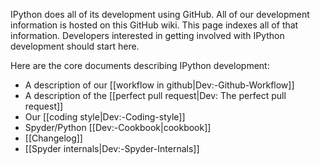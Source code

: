 IPython does all of its development using GitHub. All of our development information is hosted on this GitHub wiki. This page indexes all of that information. Developers interested in getting involved with IPython development should start here.

Here are the core documents describing IPython development:

* A description of our [[workflow in github|Dev:-Github-Workflow]]
* A description of the [[perfect pull request|Dev: The perfect pull request]]
* Our [[coding style|Dev:-Coding-style]]
* Spyder/Python [[Dev:-Cookbook|cookbook]]
* [[Changelog]]
* [[Spyder internals|Dev:-Spyder-Internals]]
